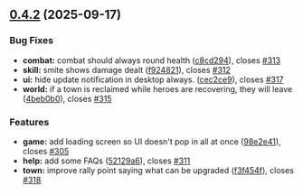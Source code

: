 ## [0.4.2](https://github.com/felfhenor/glowrift-duskhall/compare/v0.4.1...v0.4.2) (2025-09-17)


### Bug Fixes

* **combat:** combat should always round health ([c8cd294](https://github.com/felfhenor/glowrift-duskhall/commit/c8cd2945a75d83eac1572d671a039914a178e724)), closes [#313](https://github.com/felfhenor/glowrift-duskhall/issues/313)
* **skill:** smite shows damage dealt ([f924821](https://github.com/felfhenor/glowrift-duskhall/commit/f9248218c630f156436d45f59974725df70efbfc)), closes [#312](https://github.com/felfhenor/glowrift-duskhall/issues/312)
* **ui:** hide update notification in desktop always. ([cec2ce9](https://github.com/felfhenor/glowrift-duskhall/commit/cec2ce90fe0865816efe80e231602f5ecd141cf1)), closes [#317](https://github.com/felfhenor/glowrift-duskhall/issues/317)
* **world:** if a town is reclaimed while heroes are recovering, they will leave ([4beb0b0](https://github.com/felfhenor/glowrift-duskhall/commit/4beb0b0533b823b4376323b9b5f3ac8131962351)), closes [#315](https://github.com/felfhenor/glowrift-duskhall/issues/315)


### Features

* **game:** add loading screen so UI doesn't pop in all at once ([98e2e41](https://github.com/felfhenor/glowrift-duskhall/commit/98e2e414b0f03ab5106bc3acd59f33d741edf7c9)), closes [#305](https://github.com/felfhenor/glowrift-duskhall/issues/305)
* **help:** add some FAQs ([52129a6](https://github.com/felfhenor/glowrift-duskhall/commit/52129a6406a3e1953cc7e2619d8bf7afdab0a05c)), closes [#311](https://github.com/felfhenor/glowrift-duskhall/issues/311)
* **town:** improve rally point saying what can be upgraded ([f3f454f](https://github.com/felfhenor/glowrift-duskhall/commit/f3f454fc9e5804a283a0a5a3f4fde90c8cd118a7)), closes [#318](https://github.com/felfhenor/glowrift-duskhall/issues/318)



